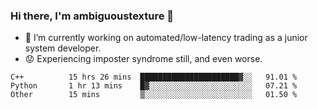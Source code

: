 ### Hi there, I'm ambiguoustexture 👋

<!--
**ambiguoustexture/ambiguoustexture** is a ✨ _special_ ✨ repository because its `README.md` (this file) appears on your GitHub profile.

Here are some ideas to get you started:
-->
- 🔭 I’m currently working on automated/low-latency trading as a junior system developer.
- :worried: Experiencing imposter syndrome still, and even worse.

<!--START_SECTION:waka-->

```text
C++          15 hrs 26 mins  ██████████████████████▓░░   91.01 %
Python       1 hr 13 mins    █▓░░░░░░░░░░░░░░░░░░░░░░░   07.21 %
Other        15 mins         ▒░░░░░░░░░░░░░░░░░░░░░░░░   01.50 %
```

<!--END_SECTION:waka-->
